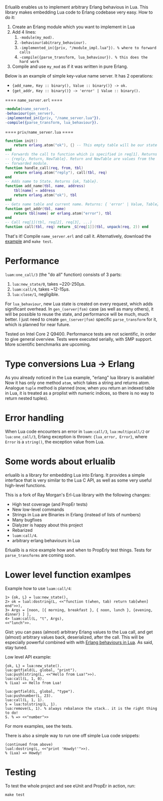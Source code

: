 Erlualib enables us to implement arbitrary Erlang behavious in Lua. This
library makes embedding Lua code to Erlang codebase very easy. How to do it:

1. Create an Erlang module which you want to implement in Lua
2. Add 4 lines:
    1. `-module(my_mod).`
    2. `-behaviour(abitrary_behaviour).`
    3. `-implemented_in({priv, "/module_impl.lua"}). % where to forward calls`
    4. `-compile({parse_transform, lua_behaviour}). % this does the hard work`
3. Compile and use `my_mod` as if it was written in pure Erlang.

Below is an example of simple key-value name server. It has 2 operations:

* `{add_name, Key :: binary(), Value :: binary()} -> ok.`
* `{get_addr, Key :: binary()} -> 'error' | Value :: binary().`

==== `name_server.erl` ====

```erlang
-module(name_server).
-behaviour(gen_server).
-implemented_in({priv, "/name_server.lua"}).
-compile({parse_transform, lua_behaviour}).
```

==== `priv/name_server.lua` ====

```lua
function init()
    return erlang.atom("ok"), {} -- This empty table will be our state
end
-- Forwards the call to function which is specified in req[1]. Returns
-- {reply, Return, NewTable}. Return and NewTable are values from the
-- forwarded module.
function handle_call(req, from, tbl)
    return erlang.atom("reply"), call(tbl, req)
end
-- Adds name to State. Returns {ok, Table}.
function add_name(tbl, name, address)
    tbl[name] = address
    return erlang.atom("ok"), tbl
end
-- Gets name table and current name. Returns: { 'error' | Value, Table}
function get_addr(tbl, name)
    return tbl[name] or erlang.atom("error"), tbl
end
-- Call req[1](tbl, req[2], req[3], ...)
function call(tbl, req) return _G[req[1]](tbl, unpack(req, 2)) end
```

That's it! Compile `name_server.erl` and call it. Alternatively, download the
[example][erlualib_examples] and `make test`.

Performance
===========
`luam:one_call/3` (the "do all" function) consists of 3 parts:

1. `lua:new_state/0`, takes ~220-250µs.
2. `luam:call/4`, takes ~12-15µs.
3. `lua:close/1`, negligible.

For `lua_behaviour`, new Lua state is created on every request, which
adds significant overhead. In `gen_(server|fsm)` case (as well as many
others), it will be possible to reuse the state, and performance will be
much, much better. I just need to create `gen_(server|fsm)` specific
`parse_transform` for it, which is planned for near future.

Tested on Intel Core 2 Q9400. Performance tests are not scientific, in order to
give general overview.  Tests were executed serially, with SMP support. More
scientific benchmarks are upcoming.

Type conversions Lua -> Erlang
==============================
As you already noticed in the Lua example, "erlang" lua library is
available! Now it has only one method `atom`, which takes a string and
returns atom. Analogue `tuple` method is planned (now, when you return
an indexed table in Lua, it is treated as a proplist with numeric
indices, so there is no way to return nested tuples).

Error handling
==============

When Lua code encounters an error in `luam:call/3`, `lua:multipcall/2` or
`lua:one_call/3`, Erlang exception is thrown: `{lua_error, Error}`, where
`Error` is a `string()`, the exception value from Lua.

Some words about erlualib
=========================
erlualib is a library for embedding Lua into Erlang. It provides a
simple interface that is very similar to the Lua C API, as well as some
very useful high-level functions.

This is a fork of Ray Morgan's Erl-Lua library with the following
changes:

* High test coverage (and PropEr tests)
* New low-level commands
* Strings in Lua are Binaries in Erlang (instead of lists of numbers)
* Many bugfixes
* Dialyzer is happy about this project
* Rebarized
* `luam:call/4`.
* arbitrary erlang behaviours in Lua

Erlualib is a nice example how and when to PropErly test things. Tests
for `parse_transforms` are coming soon.

Lower level function examlpes
=============================

Example how to use `luam:call/4`:

    1> {ok, L} = lua:new_state(),
    2> ok = lual:dostring(L, <<"function t(when, tab) return tab[when] end">>),
    3> Args = [noon, [{ morning, breakfast }, { noon, lunch }, {evening, dinner} ] ],
    4> luam:call(L, "t", Args),
    <<"lunch">>.

Gist: you can pass (almost) arbitrary Erlang values to the Lua call, and get
(almost) arbitrary values back, deserialized, after the call. This will be
especially powerful combined with with [Erlang behaviours in Lua]. As said,
stay tuned.

Low level API example:

    {ok, L} = lua:new_state().
    lua:getfield(L, global, "print").
    lua:pushlstring(L, <<"Hello from Lua!">>).
    lua:call(L, 1, 0).
    % (Lua) => Hello from Lua!

    lua:getfield(L, global, "type").
    lua:pushnumber(L, 23).
    lua:call(L, 1, 1).
    S = lua:tolstring(L, 1).
    lua:remove(L, 1). % always rebalance the stack.. it is the right thing to do!
    S. % => <<"number">>

For more examples, see the tests.

There is also a simple way to run one off simple Lua code snippets:

    (continued from above)
    lual:dostring(L, <<"print 'Howdy!'">>).
    % (Lua) => Howdy!
    
Testing
=======

To test the whole project and see eUnit and PropEr in action, run:

    make test

[erlualib_examples]: https://github.com/Motiejus/erlualib_examples
[Erl-Lua]: https://github.com/raycmorgan/erl-lua/
[Erlang behaviours in Lua]: http://m.jakstys.lt/tech/2012/06/erlang-behaviours-in-lua/

